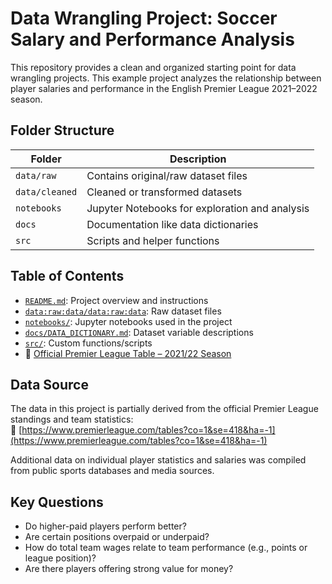 #  Data Wrangling Project: Soccer Salary and Performance Analysis

This repository provides a clean and organized starting point for data wrangling projects. This example project analyzes the relationship between player salaries and performance in the English Premier League 2021–2022 season.

##  Folder Structure

| Folder            | Description |
|-------------------|-------------|
| `data/raw`        | Contains original/raw dataset files |
| `data/cleaned`    | Cleaned or transformed datasets |
| `notebooks`       | Jupyter Notebooks for exploration and analysis |
| `docs`            | Documentation like data dictionaries |
| `src`             | Scripts and helper functions |

##  Table of Contents

- [`README.md`](./README.md): Project overview and instructions  
- [`data:raw:data/data:raw:data`](./data/raw): Raw dataset files  
- [`notebooks/`](./notebooks): Jupyter notebooks used in the project  
- [`docs/DATA_DICTIONARY.md`](./docs/DATA_DICTIONARY.md): Dataset variable descriptions  
- [`src/`](./src): Custom functions/scripts  
- 🔗 [Official Premier League Table – 2021/22 Season](https://www.premierleague.com/tables?co=1&se=418&ha=-1)

##  Data Source

The data in this project is partially derived from the official Premier League standings and team statistics:  
🔗 [https://www.premierleague.com/tables?co=1&se=418&ha=-1](https://www.premierleague.com/tables?co=1&se=418&ha=-1)

Additional data on individual player statistics and salaries was compiled from public sports databases and media sources.

##  Key Questions

- Do higher-paid players perform better?
- Are certain positions overpaid or underpaid?
- How do total team wages relate to team performance (e.g., points or league position)?
- Are there players offering strong value for money?



